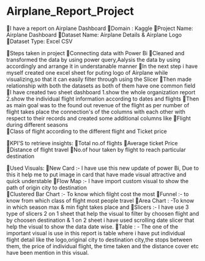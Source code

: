 # Airplane_Report_Project

🔹I have a report on Airplane Dashboard
🔸Domain : Kaggle
🔸Project Name: Airplane Dashboard
🔸Dataset Name: Airplane Details & Airplane Logo
🔸Dataset Type: Excel CSV

🔹Steps taken in project
🔸Connecting data with Power Bi
🔸Cleaned and transformed the data by using power query,Aalysis the data by using accordingly and arrange it in understanable manner
🔸In the next step i have myself created one excel sheet for puting logo of Airplane while visualizing,so that it can easily filter through using the Slicer
🔸Then made relationship with both the datasets as both of them have one common field
🔸I have created two sheet dashboard 1.show the whole organization report 2.show the individual flight information according to dates and flights
🔸Then as main goal was to the found out revenue of the flight as per number of flight takes place the connection's of the columns with each other with respect to their records and created some additional columns like
🔸Flight during different seasons  
🔸Class of flight according to the different flight and Ticket price

🔹KPI'S to retrieve insights:
🔸Total no.of flights
🔸Average ticket Price 
🔸Distance of flight travel
🔸No.of hour taken by flight to reach particular destination

🔹Used Visuals:
🔸New Card :- I have use this new update of power Bi, Due to this it help me to put image in card that have made visual attractive and 
               quick understable
🔸Flow Map :- I have import custom visual to show the path of origin city to destination  
🔸Clustered Bar Chart :- To know which filght cost the most
🔸Funnel :- to know from which class of flight most people travel
🔸Area Chart : -To know in which season max & min fight takes place and 
🔸Slicers :- I have use 3 type of slicers 2 on 1 sheet that help the visual to filter by choosen flight and by choosen destination & 1 on 
             2 sheet i have used scrolling date slicer that help the visual to show the data date wise.
🔸Table : - The one of the important visual is use in this report is table where i have put individual flight detail like the 
            logo,original city to destination city,the stops between them, the price of individual flight, the time taken and the 
            distance cover etc have been mention in this visual.
            


